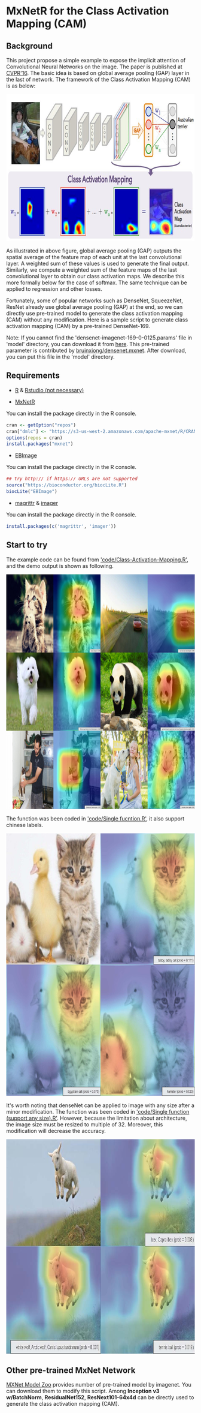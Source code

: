 # MxNetR for the Class Activation Mapping (CAM)

## Background

This project propose a simple example to expose the implicit attention of Convolutional Neural Networks on the image. The paper is published at [CVPR'16](https://arxiv.org/pdf/1512.04150.pdf). The basic idea is based on global average pooling (GAP) layer in the last of network. The framework of the Class Activation Mapping (CAM) is as below:

<img src="image/F1.jpg" width="835" height="392" alt="F1"/>

As illustrated in above figure, global average pooling (GAP) outputs the spatial average of the feature map of each unit at the last convolutional layer. A weighted sum of these values is used to generate the final output. Similarly, we compute a weighted sum of the feature maps of the last convolutional layer to obtain our class activation maps. We describe this more formally below for the case of softmax. The same technique can be applied to regression and other losses.

Fortunately, some of popular networks such as DenseNet, SqueezeNet, ResNet already use global average pooling (GAP) at the end, so we can directly use pre-trained model to generate the class activation mapping (CAM) without any modification. Here is a sample script to generate class activation mapping (CAM) by a pre-trained DenseNet-169. 

Note: If you cannot find the 'densenet-imagenet-169-0-0125.params' file in 'model' directory, you can download it from [here](https://drive.google.com/open?id=1rcLiIeyXiSYU10Ce-1UpqO3sNalaIZ5M). This pre-trained parameter is contributed by [bruinxiong/densenet.mxnet](https://github.com/bruinxiong/densenet.mxnet). After download, you can put this file in the 'model' directory.

## Requirements

- [R](https://www.r-project.org/) & [Rstudio (not necessary)](https://www.rstudio.com/)

- [MxNetR](https://mxnet.incubator.apache.org/)

You can install the package directly in the R console.

```r
cran <- getOption("repos")
cran["dmlc"] <- "https://s3-us-west-2.amazonaws.com/apache-mxnet/R/CRAN/"
options(repos = cran)
install.packages("mxnet")
```

- [EBImage](https://bioconductor.org/packages/release/bioc/html/EBImage.html) 

You can install the package directly in the R console.

```r
## try http:// if https:// URLs are not supported
source("https://bioconductor.org/biocLite.R")
biocLite("EBImage")
```

- [magrittr](https://cran.r-project.org/web/packages/magrittr/index.html) & [imager](https://cran.r-project.org/web/packages/imager/index.html)

You can install the package directly in the R console.

```r
install.packages(c('magrittr', 'imager'))
```

## Start to try

The example code can be found from ['code/Class-Activation-Mapping.R'](https://github.com/xup6fup/Class-Activation-Mapping-CAM-in-MxNet/blob/master/code/Class-Activation-Mapping.R), and the demo output is shown as following. 

<img src="image/F2.jpg" width="835" height="626" alt="F2"/>

The function was been coded in ['code/Single fucntion.R'](https://github.com/xup6fup/Class-Activation-Mapping-CAM-in-MxNet/blob/master/code/Single%20function.R), it also support chinese labels.

<img src="image/F3.jpg" width="700" height="700" alt="F3"/>

It's worth noting that denseNet can be applied to image with any size after a minor modification. The function was been coded in  ['code/Single function (support any size).R'](https://github.com/xup6fup/Class-Activation-Mapping-CAM-in-MxNet/blob/master/code/Single%20function%20(support%20any%20size).R). However, because the limitation about architecture, the image size must be resized to multiple of 32. Moreover, this modification will decrease the accuracy.

<img src="image/F4.jpg" width="890" height="572" alt="F4"/>

## Other pre-trained MxNet Network

[MXNet Model Zoo](https://mxnet.incubator.apache.org/model_zoo/) provides number of pre-trained model by imagenet. You can download them to modify this script. Among **Inception v3 w/BatchNorm**, **ResidualNet152**, **ResNext101-64x4d** can be directly used to generate the class activation mapping (CAM).

